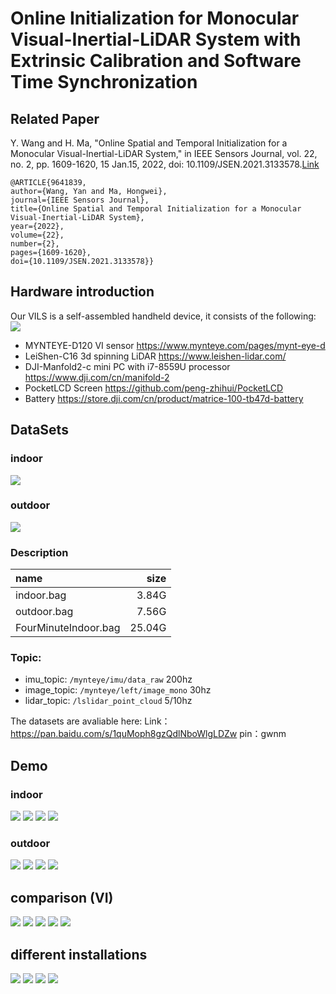 # Online Initialization for Monocular Visual-Inertial-LiDAR System with Extrinsic Calibration and Software Time Synchronization
##  Related Paper
Y. Wang and H. Ma, "Online Spatial and Temporal Initialization for a Monocular Visual-Inertial-LiDAR System," in IEEE Sensors Journal, vol. 22, no. 2, pp. 1609-1620, 15 Jan.15, 2022, doi: 10.1109/JSEN.2021.3133578.[Link](https://ieeexplore.ieee.org/document/9641839)
```
@ARTICLE{9641839,  
author={Wang, Yan and Ma, Hongwei},  
journal={IEEE Sensors Journal},   
title={Online Spatial and Temporal Initialization for a Monocular Visual-Inertial-LiDAR System},   
year={2022},  
volume={22},  
number={2},  
pages={1609-1620},  
doi={10.1109/JSEN.2021.3133578}}
```

##  Hardware introduction
Our VILS is a self-assembled handheld device, it consists of the following:
<img src="figure/device.png">
- MYNTEYE-D120 VI sensor                            https://www.mynteye.com/pages/mynt-eye-d
- LeiShen-C16 3d spinning LiDAR                     https://www.leishen-lidar.com/
- DJI-Manfold2-c mini PC with i7-8559U processor    https://www.dji.com/cn/manifold-2
- PocketLCD Screen                                  https://github.com/peng-zhihui/PocketLCD
- Battery                                           https://store.dji.com/cn/product/matrice-100-tb47d-battery

##  DataSets
### indoor
<img src="figure/indoor.png">

### outdoor
<img src="figure/outdoor.png">

### Description
| name | size |
| :-----| ----: |
| indoor.bag | 3.84G | 
| outdoor.bag | 7.56G | 
| FourMinuteIndoor.bag | 25.04G | 
### Topic:
- imu_topic: `/mynteye/imu/data_raw`        200hz
- image_topic: `/mynteye/left/image_mono`   30hz
- lidar_topic: `/lslidar_point_cloud`       5/10hz

The datasets are avaliable here:
Link：https://pan.baidu.com/s/1quMoph8gzQdlNboWlgLDZw 
pin：gwnm 

##  Demo
### indoor
<img src="gif/indoor1.gif">
<img src="gif/indoor2.gif">
<img src="gif/indoor3.gif">
<img src="gif/indoor4.gif">


### outdoor
<img src="gif/outdoor1.gif">
<img src="gif/outdoor4.gif">
<img src="gif/outdoor3.gif">
<img src="gif/outdoor2.gif">


##  comparison (VI)
<img src="gif/1.gif">
<img src="gif/2.gif">
<img src="gif/3.gif">
<img src="gif/4.gif">
<img src="gif/0.gif">

##  different installations 
<img src="gif/dif.png">
<img src="gif/dif1.gif">
<img src="gif/dif2.gif">
<img src="gif/dif3.gif">
